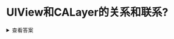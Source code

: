# UIView和CALayer的关系和联系?

<details>
<summary>查看答案</summary>


UIView都有一个Layer的属性用来绘制内容，UIView则负责内容的管理。UIView通过实现CALayerDelegate来让CALayer重新绘制内容。UIView可以响应事件，但是CALayer不可以。修改CALayer的属性可以有隐式的动画，但是修改UIView没有。
</details>
